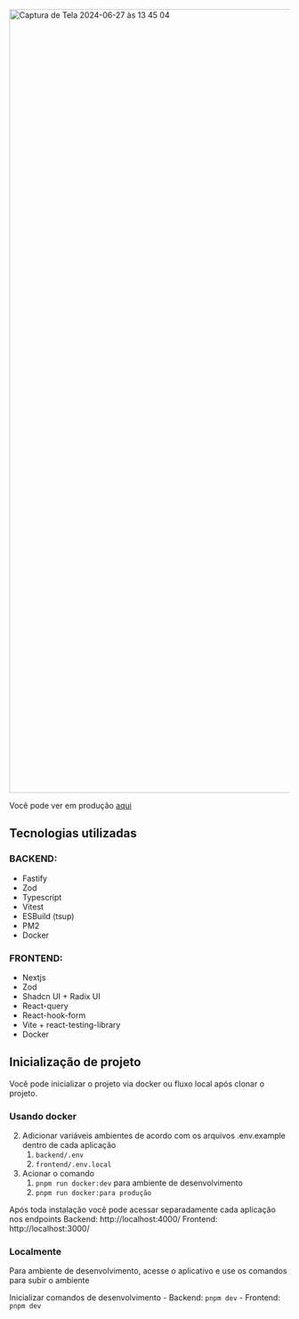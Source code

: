 
<img width="1408" alt="Captura de Tela 2024-06-27 às 13 45 04" src="https://github.com/alysonvilela/poke-bff/assets/22202745/315c8e95-1feb-4a23-9473-9f9a56c80b89">

Você pode ver em produção [aqui](https://poke-bff.vercel.app/)

## Tecnologias utilizadas
### BACKEND:
- Fastify
- Zod
- Typescript
- Vitest
- ESBuild (tsup)
- PM2
- Docker

### FRONTEND:
- Nextjs
- Zod
- Shadcn UI + Radix UI
- React-query
- React-hook-form
- Vite + react-testing-library
- Docker

## Inicialização de projeto
Você pode inicializar o projeto via docker ou fluxo local após clonar o projeto.

### Usando docker
2. Adicionar variáveis ambientes de acordo com os arquivos .env.example dentro de cada aplicação
    1. `backend/.env`
    2. `frontend/.env.local` 
3. Acionar o comando
    1. `pnpm run docker:dev` para ambiente de desenvolvimento
    2. `pnpm run docker:para produção`

Após toda instalação você pode acessar separadamente cada aplicação nos endpoints
Backend: http://localhost:4000/
Frontend: http://localhost:3000/

### Localmente
Para ambiente de desenvolvimento, acesse o aplicativo e use os comandos para subir o ambiente

Inicializar comandos de desenvolvimento
	- Backend: `pnpm dev`
	- Frontend: `pnpm dev`
